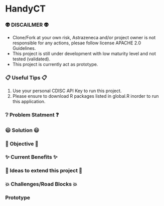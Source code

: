 # HandyCT

### :alien: DISCAILMER :alien:

* Clone/Fork at your own risk, Astrazeneca and/or project owner is not responsible for any actions, plesae follow license APACHE 2.0 Guidelines.
*  This project is still under development with low maturity level and not tested (validated).
*  This project is currently act as prototype.

### :clipboard: Useful Tips :clipboard:

1. Use your personal CDISC API Key to run this project.
2. Please ensure to download R packages listed in global.R inorder to run this application.

### :grey_question: Problem Statment :question:


### :smiley: Solution :smiley:


### :crystal_ball: Objective :crystal_ball:




### :sparkles: Current Benefits :sparkles:



### :seedling: Ideas to extend this project :seedling:



### :collision: Challenges/Road Blocks :collision: 



### Prototype
